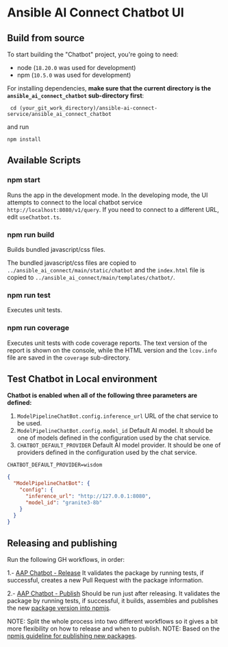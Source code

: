 # Ansible AI Connect Chatbot UI

## Build from source

To start building the "Chatbot" project, you're going to need:

- node (`18.20.0` was used for development)
- npm (`10.5.0` was used for development)

For installing dependencies, **make sure that the current directory
is the `ansible_ai_connect_chatbot` sub-directory first**:
```commandline
 cd (your_git_work_directory)/ansible-ai-connect-service/ansible_ai_connect_chatbot
```

and run

```commandline
npm install
```

## Available Scripts

### npm start

Runs the app in the development mode. In the developing mode,
the UI attempts to connect to the local chatbot service
`http://localhost:8080/v1/query`.  If you need to connect
to a different URL, edit `useChatbot.ts`.

### npm run build

Builds bundled javascript/css files.

The bundled javascript/css files are copied to
`../ansible_ai_connect/main/static/chatbot` and the
`index.html` file is copied to
`../ansible_ai_connect/main/templates/chatbot/`.

### npm run test

Executes unit tests.

### npm run coverage

Executes unit tests with code coverage reports.
The text version of the report is shown on the console,
while the HTML version and the `lcov.info` file are saved
in the `coverage` sub-directory.

## Test Chatbot in Local environment

**Chatbot is enabled when all of
the following three parameters are defined:**

1. `ModelPipelineChatBot.config.inference_url` URL of the chat service to be used.
2. `ModelPipelineChatBot.config.model_id` Default AI model. It should be
one of models defined in the configuration used by the chat service.
3. `CHATBOT_DEFAULT_PROVIDER` Default AI model provider. It should be
   one of providers defined in the configuration used by the chat service.

```commandline
CHATBOT_DEFAULT_PROVIDER=wisdom
```
```json
{
  "ModelPipelineChatBot": {
    "config": {
      "inference_url": "http://127.0.0.1:8080",
      "model_id": "granite3-8b"
    }
  }
}
```

## Releasing and publishing

Run the following GH workflows, in order:

1.- [AAP Chatbot - Release](../.github/workflows/ui_release_aap_chatbot.yml)
It validates the package by running tests, if successful, creates a new Pull Request with the package information.

2.- [AAP Chatbot - Publish](../.github/workflows/ui_publish_aap_chatbot.yml)
Should be run just after releasing. It validates the package by running tests, if successful, it builds, assembles and publishes the new [package version into npmjs](https://www.npmjs.com/package/@ansible/ansible-ai-connect-chatbot?activeTab=versions).

NOTE: Split the whole process into two different workflows so it gives a bit more flexibility on how to release and when to publish.
NOTE: Based on the [npmjs guideline for publishing new packages](https://docs.npmjs.com/updating-your-published-package-version-number).
